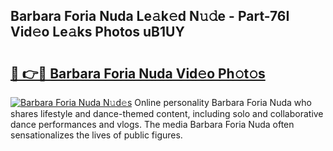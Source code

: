 ## Barbara Foria Nuda Le𝚊k𝚎d N𝚞𝚍e - Part-76I Vid𝚎o Le𝚊ks Photos uB1UY

# <h2><a href="http://fbdknu.evod.top/?m=Barbara+Foria+Nuda">🔗 👉🔴 Barbara Foria Nuda Vid𝚎o Ph𝚘t𝚘s</a></h2>

[![Barbara Foria Nuda N𝚞d𝚎s](https://i.imgur.com/8V9OHl7.gif)](http://fbdknu.evod.top/?m=Barbara+Foria+Nuda)
Online personality Barbara Foria Nuda who shares lifestyle and dance-themed content, including solo and collaborative dance performances and vlogs. The media Barbara Foria Nuda often sensationalizes the lives of public figures. 
